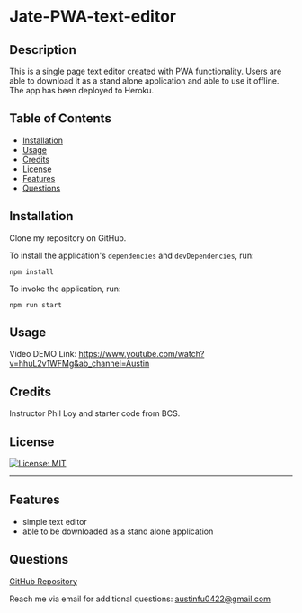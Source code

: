 # Jate-PWA-text-editor

## Description

This is a single page text editor created with PWA functionality. Users are able to download it as a stand alone application and able to use it offline. The app has been deployed to Heroku. 

## Table of Contents

- [Installation](#installation)
- [Usage](#usage)
- [Credits](#credits)
- [License](#license)
- [Features](#features)
- [Questions](#questions)

## Installation

Clone my repository on GitHub.
  
  To install the application's `dependencies` and `devDependencies`, run:
  ```
  npm install
  ```
  
  To invoke the application, run:
  ```
  npm run start
  ```

## Usage

Video DEMO Link: https://www.youtube.com/watch?v=hhuL2v1WFMg&ab_channel=Austin

## Credits

Instructor Phil Loy and starter code from BCS. 

## License

[![License: MIT](https://img.shields.io/badge/License-MIT-yellow.svg)](https://opensource.org/licenses/MIT)

---


## Features

* simple text editor
* able to be downloaded as a stand alone application

## Questions

[GitHub Repository](https://github.com/fubaru)

Reach me via email for additional questions: austinfu0422@gmail.com